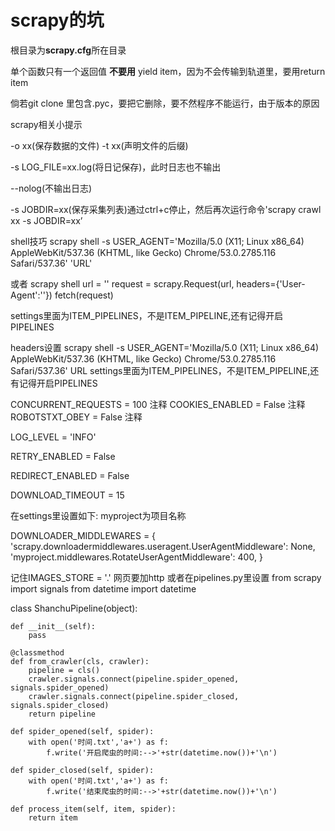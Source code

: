 # scrapy的坑

根目录为**scrapy.cfg**所在目录

单个函数只有一个返回值 **不要用** yield item，因为不会传输到轨道里，要用return item

倘若git clone 里包含.pyc，要把它删除，要不然程序不能运行，由于版本的原因

scrapy相关小提示

-o xx(保存数据的文件)
 -t xx(声明文件的后缀)


-s LOG_FILE=xx.log(将日记保存)，此时日志也不输出


--nolog(不输出日志)

-s JOBDIR=xx(保存采集列表)通过ctrl+c停止，然后再次运行命令'scrapy crawl xx -s JOBDIR=xx’

shell技巧
scrapy shell -s USER_AGENT='Mozilla/5.0 (X11; Linux x86_64) AppleWebKit/537.36 (KHTML, like Gecko) Chrome/53.0.2785.116 Safari/537.36' 'URL'

或者 scrapy shell
url = ''
request = scrapy.Request(url, headers={'User-Agent':''})
fetch(request)

settings里面为ITEM_PIPELINES，不是ITEM_PIPELINE,还有记得开启PIPELINES

headers设置
scrapy shell -s USER_AGENT='Mozilla/5.0 (X11; Linux x86_64) AppleWebKit/537.36 (KHTML, like Gecko) Chrome/53.0.2785.116 Safari/537.36' URL
settings里面为ITEM_PIPELINES，不是ITEM_PIPELINE,还有记得开启PIPELINES

CONCURRENT_REQUESTS = 100 注释
COOKIES_ENABLED = False 注释
ROBOTSTXT_OBEY = False 注释


LOG_LEVEL = 'INFO'

RETRY_ENABLED = False

REDIRECT_ENABLED = False

DOWNLOAD_TIMEOUT = 15

在settings里设置如下:
myproject为项目名称

DOWNLOADER_MIDDLEWARES = {
    'scrapy.downloadermiddlewares.useragent.UserAgentMiddleware': None,
    'myproject.middlewares.RotateUserAgentMiddleware': 400,
}

记住IMAGES_STORE = '.'
网页要加http
或者在pipelines.py里设置
from scrapy import signals
from datetime import datetime

class ShanchuPipeline(object):

    def __init__(self):
        pass

    @classmethod
    def from_crawler(cls, crawler):
        pipeline = cls()
        crawler.signals.connect(pipeline.spider_opened, signals.spider_opened)
        crawler.signals.connect(pipeline.spider_closed, signals.spider_closed)
        return pipeline

    def spider_opened(self, spider):
        with open('时间.txt','a+') as f:
            f.write('开启爬虫的时间:-->'+str(datetime.now())+'\n')

    def spider_closed(self, spider):
        with open('时间.txt','a+') as f:
            f.write('结束爬虫的时间:-->'+str(datetime.now())+'\n')

    def process_item(self, item, spider):
        return item
